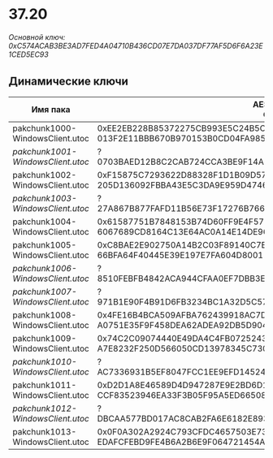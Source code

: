 # 37.20

###### Основной ключ: 0xC574ACAB3BE3AD7FED4A04710B436CD07E7DA037DF77AF5D6F6A23E1CED5EC93

## Динамические ключи

| Имя пака                          | AES Ключ</br>GUID                                                                                       | HiRes Текстуры |
|-----------------------------------|---------------------------------------------------------------------------------------------------------|----------------|
| pakchunk1000-WindowsClient.utoc   | 0xEE2EB228B85372275CB993E5C24B5CFC824643E8944D023B0E31A48B06F57ECA</br>013F2E11BBB670B970153B0CD04FA985 | ❌             |
| *pakchunk1001-WindowsClient.utoc* | ?</br>0703BAED12B8C2CAB724CCA3BE9F14A6                                                                  | ❌             |
| pakchunk1002-WindowsClient.utoc   | 0xF15875C7293622D88328F1D1B09D57CF328E68B8481EE90D27869919C8334F97</br>205D136092FBBA43E5C3DA9E959D4746 | ✔️             |
| *pakchunk1003-WindowsClient.utoc* | ?</br>27A867B877FAFD11B56E73F17276B766                                                                  | ❌             |
| pakchunk1004-WindowsClient.utoc   | 0x61587751B7848153B74D60FF9E4F570A9C07C44BD87E3B41DCED818C70C638D7</br>6067689CD8164C13E64AC0A14E14DE96 | ✔️             |
| pakchunk1005-WindowsClient.utoc   | 0xC8BAE2E902750A14B2C03F89140C7BB8E68D2E85035E98F58642E2F8E07F4AC9</br>66BFA64F40445E39E197E7FA604D8001 | ✔️             |
| *pakchunk1006-WindowsClient.utoc* | ?</br>8510FEBFB4842ACA944CFAA0EF7DBB3E                                                                  | ❌             |
| *pakchunk1007-WindowsClient.utoc* | ?</br>971B1E90F4B91D6FB3234BC1A32D5C57                                                                  | ❌             |
| pakchunk1008-WindowsClient.utoc   | 0x4FE16B4BCA509AFBA762439918AC7DFEA8D3852B3D472A9F5791B9A97A3FFF1C</br>A0751E35F9F458DEA62ADEA92DB5D904 | ✔️             |
| pakchunk1009-WindowsClient.utoc   | 0x74C2C09074440E49DA4C4FB0725243F9EC1481C01FE7EB9D4FFA6902F339B95E</br>A7E8232F250D566050CD13978345C730 | ❌             |
| *pakchunk1010-WindowsClient.utoc* | ?</br>AC7336931B5EF8047FCC1EE9EFD14524                                                                  | ❌             |
| pakchunk1011-WindowsClient.utoc   | 0xD2D1A8E46589D4D947287E9E2BD6D12B6C17798F0CE520DBDE9D2071868871A0</br>CCF83523946EA33F3B05F95A5ED66508 | ✔️             |
| *pakchunk1012-WindowsClient.utoc* | ?</br>DBCAA577BD017AC8CAB2FA6E6182E893                                                                  | ✔️             |
| pakchunk1013-WindowsClient.utoc   | 0x0F0A302A2924C793CFDC4657503E7335BAA909F0B2411D76D09A9A7A3F773BF3</br>EDAFCFEBD9FE4B6A2B6E9F064721454A | ✔️             |